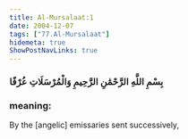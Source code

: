 ```yaml
---
title: Al-Mursalaat:1
date: 2004-12-07
tags: ["77.Al-Mursalaat"]
hidemeta: true 
ShowPostNavLinks: true 
---
```

### بِسْمِ اللَّهِ الرَّحْمَٰنِ الرَّحِيمِ وَالْمُرْسَلَاتِ عُرْفًا
### meaning: 
By the [angelic] emissaries sent successively,
